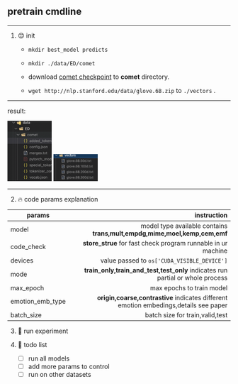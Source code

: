 ## pretrain cmdline

---

1. :blush: init
    - `mkdir best_model predicts`
    
    - `mkdir ./data/ED/comet` 
   
    - download [comet checkpoint](https://github.com/allenai/comet-atomic-2020) to **comet** directory.
    - `wget http://nlp.stanford.edu/data/glove.6B.zip` to `./vectors` . 
---
result: 

<img src='./cache_files/comet_dir.png' width=100/>
<img src='./cache_files/vectors.png' width=100/>

---

2. :fire: code params explanation
   
| params        | instruction   |  
| --------   | -----:  |
| model    | model type available contains **trans,mult,empdg,mime,moel,kemp,cem,emf** |  
| code_check        |   **store_strue** for fast check program runnable in ur machine  |  
|devices | value passed to `os['CUDA_VISIBLE_DEVICE']` |
|mode| **train_only,train_and_test,test_only** indicates run partial or whole process| 
|max_epoch|max epochs to train model|
|emotion_emb_type|**origin,coarse,contrastive** indicates different emotion embedings,details see paper|
| batch_size       |    batch size for train,valid,test    | 

3. :dog: run experiment
   
4. :mag_right: todo list
   - [ ] run all models
   - [ ] add more params to control
   - [ ] run on other datasets